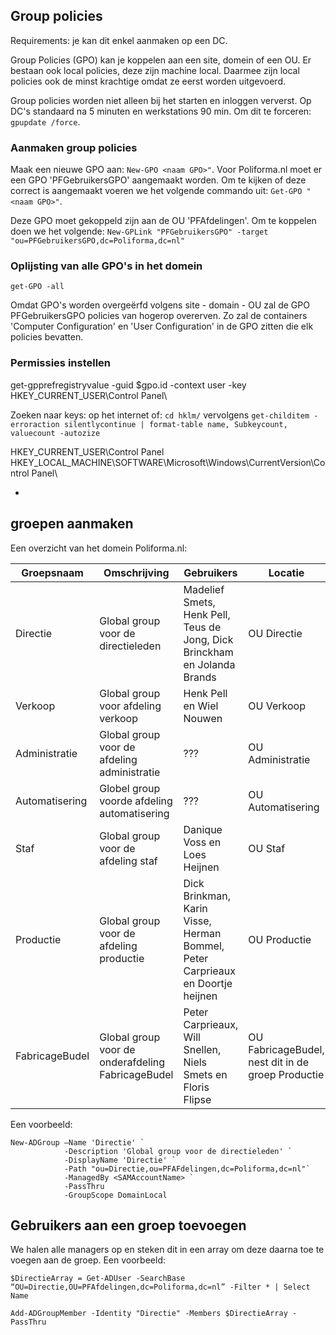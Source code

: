 ## Group policies
Requirements: je kan dit enkel aanmaken op een DC.

Group Policies (GPO) kan je koppelen aan een site, domein of een OU. Er bestaan ook local policies, deze zijn machine local. Daarmee zijn local policies ook de minst krachtige omdat ze eerst worden uitgevoerd.

Group policies worden niet alleen bij het starten en inloggen ververst. Op DC's standaard na 5 minuten en werkstations 90 min. Om dit te forceren: `gpupdate /force`. 

### Aanmaken group policies
Maak een nieuwe GPO aan: `New-GPO <naam GPO>"`. Voor Poliforma.nl moet er een GPO 'PFGebruikersGPO' aangemaakt worden. Om te kijken of deze correct is aangemaakt voeren we het volgende commando uit: `Get-GPO "<naam GPO>"`.

Deze GPO moet gekoppeld zijn aan de OU 'PFAfdelingen'. Om te koppelen doen we het volgende: `New-GPLink "PFGebruikersGPO" -target "ou=PFGebruikersGPO,dc=Poliforma,dc=nl"`

### Oplijsting van alle GPO's in het domein
`get-GPO -all`

Omdat GPO's worden overgeërfd volgens site - domain - OU zal de GPO PFGebruikersGPO policies van hogerop overerven. Zo zal de containers 'Computer Configuration' en 'User Configuration' in de GPO zitten die elk policies bevatten. 


### Permissies instellen
get-gpprefregistryvalue -guid $gpo.id -context user -key HKEY_CURRENT_USER\Control Panel\

Zoeken naar keys: op het internet of: `cd hklm/` vervolgens `get-childitem -erroraction silentlycontinue | format-table name, Subkeycount, valuecount -autozize`

HKEY_CURRENT_USER\Control Panel\
HKEY_LOCAL_MACHINE\SOFTWARE\Microsoft\Windows\CurrentVersion\Control Panel\


-

## groepen aanmaken 

Een overzicht van het domein Poliforma.nl:

Groepsnaam | Omschrijving | Gebruikers | Locatie | manager
 --- | --- | --- | --- | ---
 Directie | Global group voor de directieleden | Madelief Smets, Henk Pell, Teus de Jong, Dick Brinckham en Jolanda Brands | OU Directie | Madelief Smets
 Verkoop | Global group voor afdeling verkoop | Henk Pell en Wiel Nouwen | OU Verkoop | Henk Pell
 Administratie | Global group voor de afdeling administratie | ??? | OU Administratie | Teus de Jong
 Automatisering | Globel group voorde afdeling automatisering | ??? | OU Automatisering | Jolanda Brands
 Staf | Global group voor de afdeling staf | Danique Voss en Loes Heijnen | OU Staf | Danique Voss
 Productie | Global group voor de afdeling productie | Dick Brinkman, Karin Visse, Herman Bommel, Peter Carprieaux en Doortje heijnen | OU Productie | Dick Brinkman
 FabricageBudel | Global group voor de onderafdeling FabricageBudel | Peter Carprieaux, Will Snellen, Niels Smets en Floris Flipse | OU FabricageBudel, nest dit in de groep Productie | Peter Carprieaux
 
 
 

Een voorbeeld:
```
New-ADGroup –Name 'Directie' `
            -Description 'Global group voor de directieleden' `
            -DisplayName 'Directie' `
            -Path "ou=Directie,ou=PFAFdelingen,dc=Poliforma,dc=nl"`
            -ManagedBy <SAMAccountName> `
            -PassThru 
            -GroupScope DomainLocal
```


## Gebruikers aan een groep toevoegen
We halen alle managers op en steken dit in een array om deze daarna toe te voegen aan de groep.
Een voorbeeld:

```
$DirectieArray = Get-ADUser -SearchBase “OU=Directie,OU=PFAfdelingen,dc=Poliforma,dc=nl” -Filter * | Select Name
```

```
Add-ADGroupMember -Identity "Directie" -Members $DirectieArray -PassThru
```
